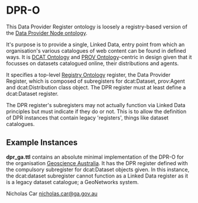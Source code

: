 # DPR-O
This Data Provider Register ontology is loosely a registry-based version of the [Data Provider Node ontology](http://purl.org/dpn). 

It's purpose is to provide a single, Linked Data, entry point from which an organisation's various catalogues of web content can be found in defined ways. It is [DCAT Ontology](https://www.w3.org/TR/vocab-dcat/) and [PROV Ontology](https://www.w3.org/TR/prov-o/)-centric in design given that it focusses on datasets catalogued online, their distributions and agents. 

It specifies a top-level [Registry Ontology](http://www.epimorphics.com/public/vocabulary/Registry.html) register, the Data Provider Register, which is composed of subregisters for dcat:Dataset, prov:Agent and dcat:Distribution class object. The DPR register must at least define a dcat:Dataset register.

The DPR register's subregisters may not actually function via Linked Data principles but must indicate if they do or not. This is to allow the definition of DPR instances that contain legacy 'registers', things like dataset catalogues.

## Example Instances
**dpr_ga.ttl** contains an absolute minimal implementation of the DPR-O for the organisation [Geoscience Australia](http://www.ga.gov.au). It has the DPR register defined with the compulsory subregister for dcat:Dataset objects given. In this instance, the dcat:dataset subregister cannot function as a Linked Data register as it is a legacy dataset catalogue; a GeoNetworks system.

Nicholas Car <nicholas.car@ga.gov.au>
